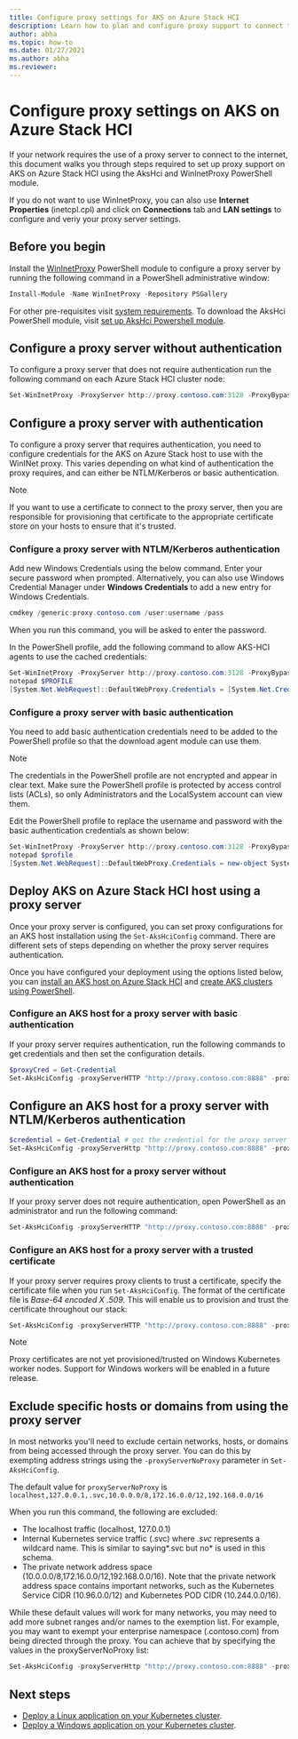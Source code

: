 ```yaml
---
title: Configure proxy settings for AKS on Azure Stack HCI
description: Learn how to plan and configure proxy support to connect to the internet.
author: abha
ms.topic: how-to
ms.date: 01/27/2021
ms.author: abha
ms.reviewer: 
---
```


# Configure proxy settings on AKS on Azure Stack HCI

If your network requires the use of a proxy server to connect to the internet, this document walks you through steps required to set up proxy support on AKS on Azure Stack HCI using the AksHci and WinInetProxy PowerShell module. 

If you do not want to use WinInetProxy, you can also use **Internet Properties** (inetcpl.cpl) and click on **Connections** tab and **LAN settings** to configure and veriy your proxy server settings.


## Before you begin

Install the [WinInetProxy](https://www.powershellgallery.com/packages/WinInetProxy/0.1.0) PowerShell module to configure a proxy server by running the following command in a PowerShell administrative window:

```Powershell
Install-Module -Name WinInetProxy -Repository PSGallery
```

For other pre-requisites visit [system requirements](./system-requirements.md). To download the AksHci PowerShell module, visit [set up AksHci Powershell module](./setup-powershell.md).

## Configure a proxy server without authentication

To configure a proxy server that does not require authentication run the following command on each Azure Stack HCI cluster node:

```powershell
Set-WinInetProxy -ProxyServer http://proxy.contoso.com:3128 -ProxyBypass "local"
```

## Configure a proxy server with authentication

To configure a proxy server that requires authentication, you need to configure credentials for the AKS on Azure Stack host to use with the WinINet proxy. This varies depending on what kind of authentication the proxy requires, and can either be NTLM/Kerberos or basic authentication.

> [!NOTE]
> If you want to use a certificate to connect to the proxy server, then you are responsible for provisioning that certificate to the appropriate certificate store on your hosts to ensure that it's trusted.

### Configure a proxy server with NTLM/Kerberos authentication

Add new Windows Credentials using the below command. Enter your secure password when prompted. Alternatively, you can also use Windows Credential Manager under **Windows Credentials** to add a new entry for Windows Credentials. 

```powershell
cmdkey /generic:proxy.contoso.com /user:username /pass
```
When you run this command, you will be asked to enter the password.

In the PowerShell profile, add the following command to allow AKS-HCI agents to use the cached credentials:

```powershell
Set-WinInetProxy -ProxyServer http://proxy.contoso.com:3128 -ProxyBypass "local"
notepad $PROFILE
[System.Net.WebRequest]::DefaultWebProxy.Credentials = [System.Net.CredentialCache]::DefaultCredentials
```  

### Configure a proxy server with basic authentication

You need to add basic authentication credentials need to be added to the PowerShell profile so that the download agent module can use them. 

> [!NOTE]
> The credentials in the PowerShell profile are not encrypted and appear in clear text. Make sure the PowerShell profile is protected by access control lists (ACLs), so only Administrators and the LocalSystem account can view them.

Edit the PowerShell profile to replace the username and password with the basic authentication credentials as shown below:

```powershell
Set-WinInetProxy -ProxyServer http://proxy.contoso.com:3128 -ProxyBypass "local"
notepad $profile
[System.Net.WebRequest]::DefaultWebProxy.Credentials = new-object System.Net.NetworkCredential("username", "password")
```

## Deploy AKS on Azure Stack HCI host using a proxy server

Once your proxy server is configured, you can set proxy configurations for an AKS host installation using the `Set-AksHciConfig` command. There are different sets of steps depending on whether the proxy server requires authentication.

Once you have configured your deployment using the options listed below, you can [install an AKS host on Azure Stack HCI](./setup-powershell.md) and [create AKS clusters using PowerShell](./create-kubernetes-cluster-powershell.md).

### Configure an AKS host for a proxy server with basic authentication  

If your proxy server requires authentication, run the following commands to get credentials and then set the configuration details.

```powershell
$proxyCred = Get-Credential
Set-AksHciConfig -proxyServerHTTP "http://proxy.contoso.com:8888" -proxyServerHTTPS "http://proxy.contoso.com:8888" -proxyServerCredential $ProxyCred
```

## Configure an AKS host for a proxy server with NTLM/Kerberos authentication

```powershell
$credential = Get-Credential # get the credential for the proxy server
Set-AksHciConfig -proxyServerHttp "http://proxy.contoso.com:8888" -proxyServerHttps "http://proxy.contoso.com:8888" -proxyServerCredential $credential
```

### Configure an AKS host for a proxy server without authentication  

If your proxy server does not require authentication, open PowerShell as an administrator and run the following command:

```powershell
Set-AksHciConfig -proxyServerHTTP "http://proxy.contoso.com:8888" -proxyServerHTTPS "http://proxy.contoso.com:8888"
```

### Configure an AKS host for a proxy server with a trusted certificate

If your proxy server requires proxy clients to trust a certificate, specify the certificate file when you run `Set-AksHciConfig`. The format of the certificate file is *Base-64 encoded X .509*. This will enable us to provision and trust the certificate throughout our stack:

```powershell
Set-AksHciConfig -proxyServerHTTP "http://proxy.contoso.com:8888" -proxyServerHTTPS "http://proxy.contoso.com:8888" -proxyServerCertFile "C:\proxycertificate.crt"
```

> [!NOTE]
> Proxy certificates are not yet provisioned/trusted on Windows Kubernetes worker nodes. Support for Windows workers will be enabled in a future release.


## Exclude specific hosts or domains from using the proxy server

In most networks you'll need to exclude certain networks, hosts, or domains from being accessed through the proxy server. You can do this by exempting address strings using the `-proxyServerNoProxy` parameter in `Set-AksHciConfig`.

The default value for `proxyServerNoProxy` is `localhost,127.0.0.1,.svc,10.0.0.0/8,172.16.0.0/12,192.168.0.0/16`

When you run this command, the following are excluded:

- The localhost traffic (localhost, 127.0.0.1)
- Internal Kubernetes service traffic (.svc) where _.svc_ represents a wildcard name. This is similar to saying*.svc but no* is used in this schema.
- The private network address space (10.0.0.0/8,172.16.0.0/12,192.168.0.0/16). Note that the private network address space contains important networks, such as the Kubernetes Service CIDR (10.96.0.0/12) and Kubernetes POD CIDR (10.244.0.0/16).

While these default values will work for many networks, you may need to add more subnet ranges and/or names to the exemption list. For example, you may want to exempt your enterprise namespace (.contoso.com) from being directed through the proxy. You can achieve that by specifying the values in the proxyServerNoProxy list:

```powershell
Set-AksHciConfig -proxyServerHttp "http://proxy.contoso.com:8888" -proxyServerHttps "http://proxy.contoso.com:8888" -proxyServerNoProxy "localhost,127.0.0.1,.svc,10.0.0.0/8,172.16.0.0/12,192.168.0.0/16,.contoso.com"
```

## Next steps

- [Deploy a Linux application on your Kubernetes cluster](./deploy-linux-application.md).
- [Deploy a Windows application on your Kubernetes cluster](./deploy-windows-application.md).
